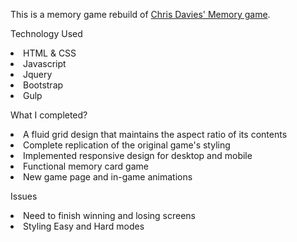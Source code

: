 This is a memory game rebuild of <a href="chrisdavies.github.io/memory">Chris Davies' Memory game</a>.

Technology Used
<li>HTML & CSS</li>
<li>Javascript</li>
<li>Jquery</li>
<li>Bootstrap</li>
<li>Gulp</li>

What I completed?
<li>A fluid grid design that maintains the aspect ratio of its contents</li>
<li>Complete replication of the original game's styling</li>
<li>Implemented responsive design for desktop and mobile</li>
<li>Functional memory card game</li>
<li>New game page and in-game animations</li>

Issues
<li>Need to finish winning and losing screens</li>
<li>Styling Easy and Hard modes</li>


